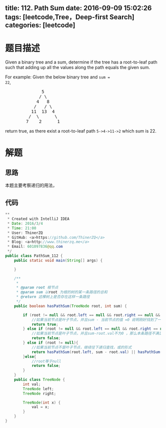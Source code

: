 title: 112. Path Sum
date: 2016-09-09 15:02:26
tags: [leetcode,Tree，Deep-first Search]
categories: [leetcode]
---
# 题目描述
Given a binary tree and a sum, determine if the tree has a root-to-leaf path such that adding up all the values along the path equals the given sum.

For example:
Given the below binary tree and <code>sum = 22</code>,

<pre>              5
             / \
            4   8
           /   / \
          11  13  4
         /  \      \
        7    2      1
</pre>
return true, as there exist a root-to-leaf path <code>5->4->11->2</code> which sum is 22.
<!-- more -->
# 解题
## 思路
本题主要考察递归的用法，
## 代码
```java
**
 * Created with IntelliJ IDEA
 * Date: 2016/3/4
 * Time: 21:00
 * User: ThinerZQ
 * GitHub: <a>https://github.com/ThinerZQ</a>
 * Blog: <a>http://www.thinerzq.me</a>
 * Email: 601097836@qq.com
 */
public class PathSum_112 {
    public static void main(String[] args) {

    }

    /**
     *
     * @param root 根节点
     * @param sum 以root 为根的树的某一条路径的总和
     * @return 这棵树上是否存在这样一条路径
     */
    public boolean hasPathSum(TreeNode root, int sum) {

        if (root != null && root.left == null && root.right == null && sum - root.val == 0) {
            //如果当前节点是叶子节点，并且sum - 当前节点的值 =0 说明刚好找到了一条路径
            return true;
        } else if (root != null && root.left == null && root.right == null && sum - root.val != 0) {
            //如果当前节点是叶子节点，并且sum-root.val不为0 ，那么本条路径不满足sum条件
            return false;
        } else if (root != null){
            //如果当前节点不是叶子节点，继续往下递归查找，或的形式
            return hasPathSum(root.left, sum - root.val) || hasPathSum(root.right, sum - root.val);
        }else{
            //root等于null
            return false;
        }
    }
    public class TreeNode {
        int val;
        TreeNode left;
        TreeNode right;

        TreeNode(int x) {
            val = x;
        }
    }
}
```
